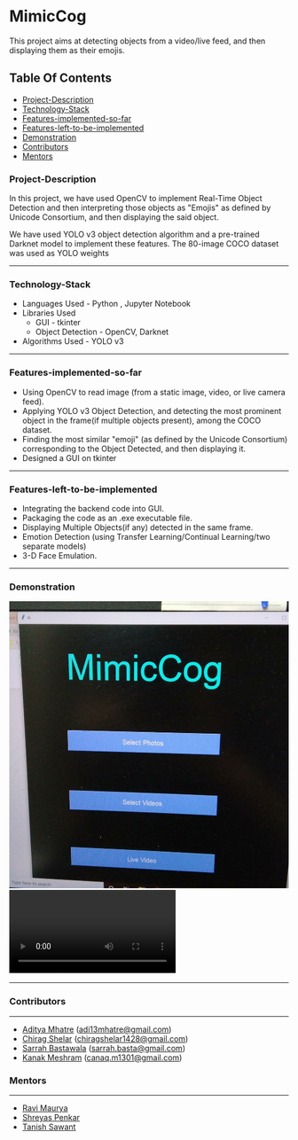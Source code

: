 # MimicCog

This project aims at detecting objects from a video/live feed, and then displaying them as their emojis. 
## Table Of Contents

- [Project-Description](#project-description)
- [Technology-Stack](#technology-stack)
- [Features-implemented-so-far](#features-implemented-so-far)
- [Features-left-to-be-implemented](#features-left-to-be-implemented)
- [Demonstration](#demonstration)
- [Contributors](#contributors)
- [Mentors](#mentors)
### Project-Description

In this project, we have used OpenCV to implement Real-Time Object Detection and then interpreting those objects as "Emojis" as defined by Unicode Consortium, and then displaying the said object.

We have used YOLO v3 object detection algorithm and a pre-trained Darknet model to implement these features. The 80-image COCO dataset was used as YOLO weights
___
### Technology-Stack

- Languages Used - Python , Jupyter Notebook
- Libraries Used 
  - GUI - tkinter 
  - Object Detection - OpenCV, Darknet
- Algorithms Used - YOLO v3
___

### Features-implemented-so-far
- Using OpenCV to read image (from a static image, video, or live camera feed).
- Applying YOLO v3 Object Detection, and detecting the most prominent object in the frame(if multiple objects present), among the COCO dataset.
- Finding the most similar "emoji" (as defined by the Unicode Consortium) corresponding to the Object Detected, and then displaying it.
- Designed a GUI on tkinter
___
### Features-left-to-be-implemented
- Integrating the backend code into GUI.
- Packaging the code as an .exe executable file.
- Displaying Multiple Objects(if any) detected in the same frame.
- Emotion Detection (using Transfer Learning/Continual Learning/two separate models)
- 3-D Face Emulation.
___
### Demonstration
![demo](https://github.com/Adi935/MimicCog/blob/b4199050655471ff8678b2c9a747290f1f453641/assets/demo2.jpeg)
![demo video](https://github.com/Adi935/MimicCog/blob/f9f39d71794a3f5727d2f54d89959b958e44d82d/assets/demo.mp4)
___
### Contributors
___
- [Aditya Mhatre](https://github.com/Adi935) (adi13mhatre@gmail.com)
- [Chirag Shelar](https://github.com/Locoya) (chiragshelar1428@gmail.com)
- [Sarrah Bastawala](https://github.com/sarrah-basta) (sarrah.basta@gmail.com)
- [Kanak Meshram](https://github.com/kanakmeshram) (canaq.m1301@gmail.com)

### Mentors
___
- [Ravi Maurya](https://github.com/RaviMauryaHootowl)
- [Shreyas Penkar](https://github.com/Shreyas-Penkar)
- [Tanish Sawant](https://github.com/TanishSawant)

  
